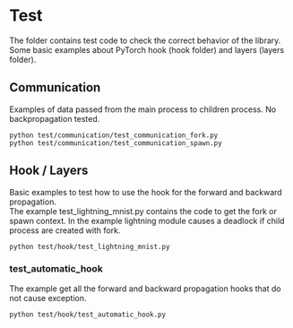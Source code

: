 # Test

The folder contains test code to check the correct behavior of the library.  
Some basic examples about PyTorch hook (hook folder) and layers (layers folder).

## Communication

Examples of data passed from the main process to children process.
No backpropagation tested.
 
```
python test/communication/test_communication_fork.py
python test/communication/test_communication_spawn.py
```

## Hook / Layers

Basic examples to test how to use the hook for the forward and backward propagation.  
The example test_lightning_mnist.py contains the code to get the fork or spawn context. In the example lightning module causes a deadlock if child process are created with fork.  

```
python test/hook/test_lightning_mnist.py
```


### test_automatic_hook

The example get all the forward and backward propagation hooks that do not cause exception.

```
python test/hook/test_automatic_hook.py
```
